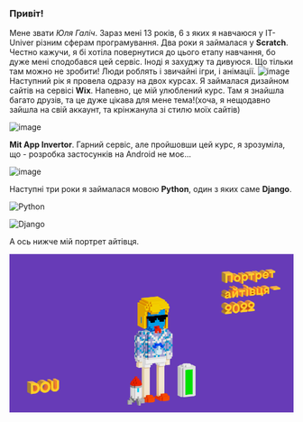 ### Привіт!
Мене звати *Юля Галіч*. Зараз мені 13 років, 6 з яких я навчаюся у IT-Univer різним сферам програмування.
Два роки я займалася у **Scratch**. Честно кажучи, я бі хотіла повернутися до цього етапу навчання, бо дуже мені сподобався цей сервіс. Іноді я захуджу та дивуюся. Що тільки там можно не зробити! Люди роблять і звичайні ігри, і анімації.
![image](https://github.com/user-attachments/assets/f031a427-7a3d-4d83-82ae-ac19cc770e51)
Наступний рік я провела одразу на двох курсах.
Я займалася дизайном сайтів на сервісі **Wix**. Напевно, це мій улюблений курс. Там я знайшла багато друзів, та це дуже цікава для мене тема!(хоча, я нещодавно зайшла на свій аккаунт, та крінжанула зі стилю моїх сайтів)

![image](https://github.com/user-attachments/assets/9ec6c3a6-cec0-4a7b-bd0e-b24859e9c0b1)

**Mit App Invertor**. Гарний сервіс, але пройшовши цей курс, я зрозуміла, що - розробка застосунків на Android не моє...

![image](https://github.com/user-attachments/assets/2b3356e3-539f-45cf-a3f7-97b7897f2b3d)

Наступні три роки я займалася мовою **Python**, один з яких саме **Django**.

![Python](https://img.shields.io/badge/python-3670A0?style=for-the-badge&logo=python&logoColor=ffdd54)

![Django](https://img.shields.io/badge/django-%23092E20.svg?style=for-the-badge&logo=django&logoColor=white)

А ось нижче мій портрет айтівця. 

![My portret 2024](https://github.com/JuliaGalich/JuliaGalich/blob/main/my-portrait-2022.png)
